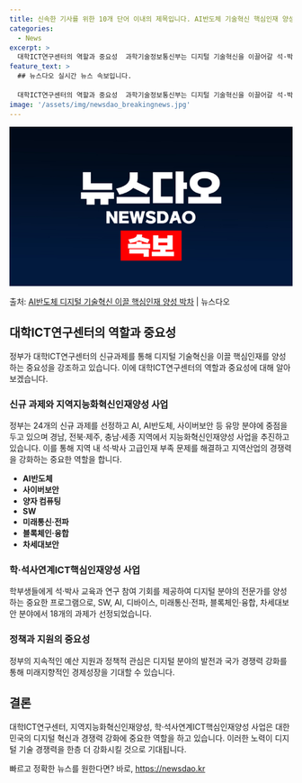 ```yaml
---
title: 신속한 기사를 위한 10개 단어 이내의 제목입니다. AI반도체 기술혁신 핵심인재 양성 주목
categories:
  - News
excerpt: >
  대학ICT연구센터의 역할과 중요성  과학기술정보통신부는 디지털 기술혁신을 이끌어갈 석·박사급 핵심인재를 양성…
feature_text: >
  ## 뉴스다오 실시간 뉴스 속보입니다.

  대학ICT연구센터의 역할과 중요성  과학기술정보통신부는 디지털 기술혁신을 이끌어갈 석·박사급 핵심인재를 양성…
image: '/assets/img/newsdao_breakingnews.jpg'
---
```


![뉴스다오 속보](/assets/img/newsdao_breakingnews.jpg)

<p>출처: <a href="https://newsdao.kr/4567" rel="dofollow">AI반도체 디지털 기술혁신 이끌 핵심인재 양성 박차</a> | 뉴스다오</p>

<h2 data-ke-size="size26">대학ICT연구센터의 역할과 중요성</h2>
<p data-ke-size="size16">정부가 대학ICT연구센터의 신규과제를 통해 디지털 기술혁신을 이끌 핵심인재를 양성하는 중요성을 강조하고 있습니다. 이에 대학ICT연구센터의 역할과 중요성에 대해 알아보겠습니다.</p>

<h3>신규 과제와 지역지능화혁신인재양성 사업</h3>
<p data-ke-size="size16">정부는 24개의 신규 과제를 선정하고 AI, AI반도체, 사이버보안 등 유망 분야에 중점을 두고 있으며 경남, 전북·제주, 충남·세종 지역에서 지능화혁신인재양성 사업을 추진하고 있습니다. 이를 통해 지역 내 석·박사 고급인재 부족 문제를 해결하고 지역산업의 경쟁력을 강화하는 중요한 역할을 합니다.</p>

<ul>
  <li><b>AI반도체</b></li>
  <li><b>사이버보안</b></li>
  <li><b>양자 컴퓨팅</b></li>
  <li><b>SW</b></li>
  <li><b>미래통신·전파</b></li>
  <li><b>블록체인·융합</b></li>
  <li><b>차세대보안</b></li>
</ul>

<h3>학·석사연계ICT핵심인재양성 사업</h3>
<p data-ke-size="size16">학부생들에게 석·박사 교육과 연구 참여 기회를 제공하여 디지털 분야의 전문가를 양성하는 중요한 프로그램으로, SW, AI, 디바이스, 미래통신·전파, 블록체인·융합, 차세대보안 분야에서 18개의 과제가 선정되었습니다.</p>

<h3>정책과 지원의 중요성</h3>
<p data-ke-size="size16">정부의 지속적인 예산 지원과 정책적 관심은 디지털 분야의 발전과 국가 경쟁력 강화를 통해 미래지향적인 경제성장을 기대할 수 있습니다.</p>

<h2 data-ke-size="size26">결론</h2>
<p data-ke-size="size16">대학ICT연구센터, 지역지능화혁신인재양성, 학·석사연계ICT핵심인재양성 사업은 대한민국의 디지털 혁신과 경쟁력 강화에 중요한 역할을 하고 있습니다. 이러한 노력이 디지털 기술 경쟁력을 한층 더 강화시킬 것으로 기대됩니다.</p> 

빠르고 정확한 뉴스를 원한다면? 바로, <a href="https://newsdao.kr" rel="dofollow">https://newsdao.kr</a>


    
